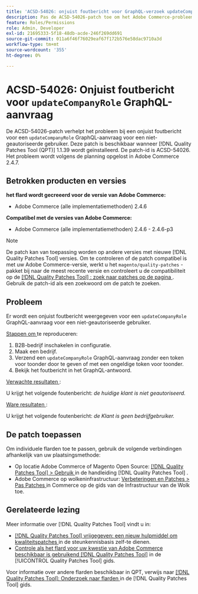 ```yaml
---
title: 'ACSD-54026: onjuist foutbericht voor GraphQL-verzoek updateCompanyRole'
description: Pas de ACSD-54026-patch toe om het Adobe Commerce-probleem op te lossen wanneer er een onjuist foutbericht is voor een updateCompanyRole GraphQL-verzoek voor een niet-geautoriseerde gebruiker.
feature: Roles/Permissions
role: Admin, Developer
exl-id: 21695333-5f18-48db-acde-246f269dd691
source-git-commit: 011a6f46f76029eaf67f172b576e58dac9710a3d
workflow-type: tm+mt
source-wordcount: '355'
ht-degree: 0%

---
```


# ACSD-54026: Onjuist foutbericht voor `updateCompanyRole` GraphQL-aanvraag

De ACSD-54026-patch verhelpt het probleem bij een onjuist foutbericht voor een `updateCompanyRole` GraphQL-aanvraag voor een niet-geautoriseerde gebruiker. Deze patch is beschikbaar wanneer [!DNL Quality Patches Tool (QPT)] 1.1.39 wordt geïnstalleerd. De patch-id is ACSD-54026. Het probleem wordt volgens de planning opgelost in Adobe Commerce 2.4.7.

## Betrokken producten en versies

**het flard wordt gecreeerd voor de versie van Adobe Commerce:**

* Adobe Commerce (alle implementatiemethoden) 2.4.6

**Compatibel met de versies van Adobe Commerce:**

* Adobe Commerce (alle implementatiemethoden) 2.4.6 - 2.4.6-p3

>[!NOTE]
>
>De patch kan van toepassing worden op andere versies met nieuwe [!DNL Quality Patches Tool] versies. Om te controleren of de patch compatibel is met uw Adobe Commerce-versie, werkt u het `magento/quality-patches` -pakket bij naar de meest recente versie en controleert u de compatibiliteit op de [[!DNL Quality Patches Tool] : zoek naar patches op de pagina ](https://experienceleague.adobe.com/tools/commerce-quality-patches/index.html?lang=nl-NL) . Gebruik de patch-id als een zoekwoord om de patch te zoeken.

## Probleem

Er wordt een onjuist foutbericht weergegeven voor een `updateCompanyRole` GraphQL-aanvraag voor een niet-geautoriseerde gebruiker.

<u> Stappen om </u> te reproduceren:

1. B2B-bedrijf inschakelen in configuratie.
1. Maak een bedrijf.
1. Verzend een `updateCompanyRole` GraphQL-aanvraag zonder een token voor toonder door te geven of met een ongeldige token voor toonder.
1. Bekijk het foutbericht in het GraphQL-antwoord.

<u> Verwachte resultaten </u>:

U krijgt het volgende foutenbericht: *de huidige klant is niet geautoriseerd.*

<u> Ware resultaten </u>:

U krijgt het volgende foutenbericht: *de Klant is geen bedrijfgebruiker.*

## De patch toepassen

Om individuele flarden toe te passen, gebruik de volgende verbindingen afhankelijk van uw plaatsingsmethode:

* Op locatie Adobe Commerce of Magento Open Source: [[!DNL Quality Patches Tool] > Gebruik ](/help/tools/quality-patches-tool/usage.md) in de handleiding [!DNL Quality Patches Tool] .
* Adobe Commerce op wolkeninfrastructuur: [ Verbeteringen en Patches > Pas Patches ](https://experienceleague.adobe.com/docs/commerce-cloud-service/user-guide/develop/upgrade/apply-patches.html?lang=nl-NL) in Commerce op de gids van de Infrastructuur van de Wolk toe.

## Gerelateerde lezing

Meer informatie over [!DNL Quality Patches Tool] vindt u in:

* [[!DNL Quality Patches Tool]  vrijgegeven: een nieuw hulpmiddel om kwaliteitspatches ](https://experienceleague.adobe.com/nl/docs/commerce-operations/tools/quality-patches-tool/quality-patches-tool-to-self-serve-quality-patches) in de steunkennisbasis zelf-te dienen.
* [ Controle als het flard voor uw kwestie van Adobe Commerce beschikbaar is gebruikend  [!DNL Quality Patches Tool]](/help/tools/quality-patches-tool/patches-available-in-qpt/check-patch-for-magento-issue-with-magento-quality-patches.md) in de [!UICONTROL Quality Patches Tool] gids.


Voor informatie over andere flarden beschikbaar in QPT, verwijs naar [[!DNL Quality Patches Tool]: Onderzoek naar flarden ](https://experienceleague.adobe.com/tools/commerce-quality-patches/index.html?lang=nl-NL) in de [!DNL Quality Patches Tool] gids.

